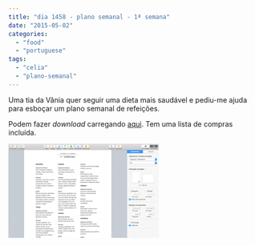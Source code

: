 ```yaml
---
title: "dia 1458 - plano semanal - 1ª semana"
date: "2015-05-02"
categories: 
  - "food"
  - "portuguese"
tags: 
  - "celia"
  - "plano-semanal"
---
```


Uma tia da Vânia quer seguir uma dieta mais saudável e pediu-me ajuda para esboçar um plano semanal de refeições.  
  
Podem fazer _download_ carregando [aqui](https://drive.google.com/file/d/0B6DR9kg3wduPVlVLeVIybktLQVU/view?usp=sharing). Tem uma lista de compras incluída.  
  

[![](images/Captura-2Bde-2Becra-CC-83-2B2015-05-2-2C-2Ba-CC-80s-2B22.12.10-300x188.png)](https://renatoalvestorres.net/wp-content/uploads/2015/05/Captura-2Bde-2Becra-CC-83-2B2015-05-2-2C-2Ba-CC-80s-2B22.12.10.png)
